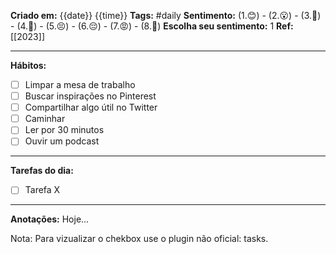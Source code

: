 **Criado em:** {{date}} {{time}}
**Tags:** #daily
**Sentimento:**  (1.😊) - (2.😮) - (3.🥲) - (4.🤔) - (5.😣) - (6.😔) - (7.😡) - (8.🤒)
**Escolha seu sentimento:**  1
**Ref:** [[2023]]

---

**Hábitos:**
- [ ] Limpar a mesa de trabalho
- [ ] Buscar inspirações no Pinterest
- [ ] Compartilhar algo útil no Twitter
- [ ] Caminhar
- [ ] Ler por 30 minutos
- [ ] Ouvir um podcast

---

**Tarefas do dia:**
- [ ] Tarefa X

---

**Anotações:**
Hoje...

Nota: Para vizualizar o chekbox use o plugin não oficial: tasks.
